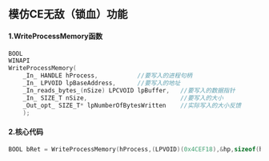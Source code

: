 ## 模仿CE无敌（锁血）功能

#### 1.WriteProcessMemory函数

```C++
BOOL
WINAPI
WriteProcessMemory(
    _In_ HANDLE hProcess,			//要写入的进程句柄
    _In_ LPVOID lpBaseAddress,		//要写入的地址
    _In_reads_bytes_(nSize) LPCVOID lpBuffer,	//要写入的数据指针
    _In_ SIZE_T nSize,							//要写入的大小
    _Out_opt_ SIZE_T* lpNumberOfBytesWritten	//实际写入的大小反馈
    );
```

#### 2.核心代码

```C++
BOOL bRet = WriteProcessMemory(hProcess,(LPVOID)(0x4CEF18),&hp,sizeof(hp),NULL);
```

